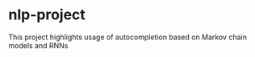 # nlp-project

This project highlights usage of autocompletion based on Markov chain models and RNNs